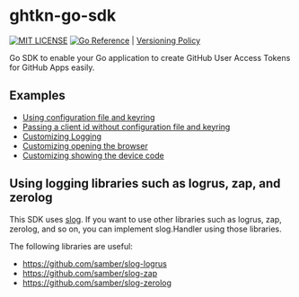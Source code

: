 # ghtkn-go-sdk

[![MIT LICENSE](http://img.shields.io/badge/license-mit-blue.svg?style=flat-square)](https://raw.githubusercontent.com/suzuki-shunsuke/ghtkn-go-sdk/main/LICENSE) [![Go Reference](https://pkg.go.dev/badge/github.com/suzuki-shunsuke/ghtkn-go-sdk.svg)](https://pkg.go.dev/github.com/suzuki-shunsuke/ghtkn-go-sdk) | [Versioning Policy](https://github.com/suzuki-shunsuke/versioning-policy/blob/v0.1.0/POLICY.md)

Go SDK to enable your Go application to create GitHub User Access Tokens for GitHub Apps easily.

## Examples

- [Using configuration file and keyring](examples/simple-2/main.go)
- [Passing a client id without configuration file and keyring](examples/simple-1/main.go)
- [Customizing Logging](examples/simple-5/main.go)
- [Customizing opening the browser](examples/simple-4/main.go)
- [Customizing showing the device code](examples/simple-4/main.go)

## Using logging libraries such as logrus, zap, and zerolog

This SDK uses [slog](https://pkg.go.dev/log/slog).
If you want to use other libraries such as logrus, zap, zerolog, and so on, you can implement slog.Handler using those libraries.

The following libraries are useful:

- https://github.com/samber/slog-logrus
- https://github.com/samber/slog-zap
- https://github.com/samber/slog-zerolog
